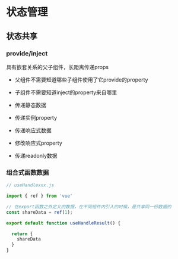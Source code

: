 # 状态管理

## 状态共享

### provide/inject

具有嵌套关系的父子组件，长距离传递props

+ 父组件不需要知道哪些子组件使用了它provide的property
+ 子组件不需要知道inject的property来自哪里

+ 传递静态数据
+ 传递实例property
+ 传递响应式数据
+ 修改响应式property
+ 传递readonly数据

### 组合式函数数据

```js
// useHandlexxx.js

import { ref } from 'vue'

// 在export函数之外定义的数据，在不同组件内引入的时候，是共享同一份数据的
const shareData = ref(1);

export default function useHandleResult() {

  return {
    shareData
  }
}

```
